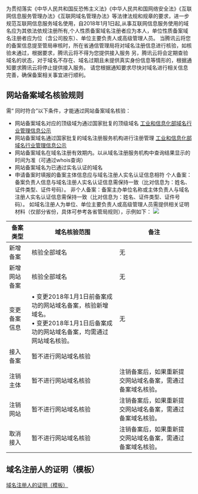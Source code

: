 为贯彻落实《中华人民共和国反恐怖主义法》《中华人民共和国网络安全法》《互联网信息服务管理办法》《互联网域名管理办法》等法律法规和规章的要求，进一步规范互联网信息服务域名使用，自2018年1月1日起,从事互联网信息服务使用的域名应为其依法依规注册所有,个人性质备案域名注册者应为本人，单位性质备案域名注册者应为位（含公司股东）、单位主要负责人或高级管理人员。
当腾讯云将您的备案信息提至管局审核时，所在省通信管理局将对域名注册信息进行核验，如核验未通过，根据要求，腾讯云将不得为您提供接入服务
另，腾讯云将会定期查验域名的状态，对于域名不存在、域名过期且未提供真实身份信息等情形的，根据通知要求腾讯云将停止提供接入服务。
请您根据通知要求尽快对域名进行相关信息完善，确保备案相关事宜进行顺利。


## 网站备案域名核验规则
需“ 同时符合”以下条件，才能通过网站备案域名核验：
- 网站备案域名对应的顶级域为通过国家批复的顶级域名
[工业和信息化部域名行业管理信息公示](http://xn--eqrt2g.xn--vuq861b/#)
- 网站备案域名通过国家批复的域名注册服务机构进行注册管理
[工业和信息化部域名行业管理信息公示](http://xn--eqrt2g.xn--vuq861b/#)
- 网站备案域名在域名注册有效期内。以从域名注册服务机构中查询结果显示的时间为准（可通过whois查询）
- 网站备案域名为已通过实名认证的域名
- 申请备案时填报的备案主体信息应与域名注册人实名认证信息相符
个人备案：备案负责人信息与域名注册人实名认证信息需保持一致（比对信息为：姓名、证件类型、证件号码）。
非个人备案：备案主办单位名称或主体负责人与域名注册人实名认证信息需保持一致（比对信息为：姓名、证件类型、证件号码）。
如域名注册人为单位、单位主要负责人或高级管理人员需提供相关证明材料（仅部分省份，具体可参考各省管局规则），示例如下：
![](https://mc.qcloudimg.com/static/img/1de29091970a2848726430faad17b84e/image.png)
		

| 备案类型 |域名核验范围 | 备注 |
|---------|---------|---------|
| 新增备案 | 核验全部域名 | 无 |
| 新增网站备案 | 核验全部域名 | 无 |
| 变更备案信息 |• 变更2018年1月1日前备案成功的网站域名备案，核验新增域名。<br>• 变更2018年1月1日后备案成功的网站域名备案，均需通过网站域名核验。| 无 |
| 接入备案 |暂不进行网站域名核验| |
| 注销主体 |暂不进行网站域名核验 | 注销备案后，如果重新提交网站域名备案，需通过备案域名核验。 |
| 注销网站 |暂不进行网站域名核验 | 注销备案后，如果重新提交网站域名备案，需通过备案域名核验。 |
| 取消接入 |暂不进行网站域名核验 |注销备案后，如果重新提交网站域名备案，需通过备案域名核验。 |
## 域名注册人的证明（模板）
[域名注册人的证明（模板）](https://mc.qcloudimg.com/static/archive/6051f509fbfdada3ec4ac2958a72e938/archive.docx)


